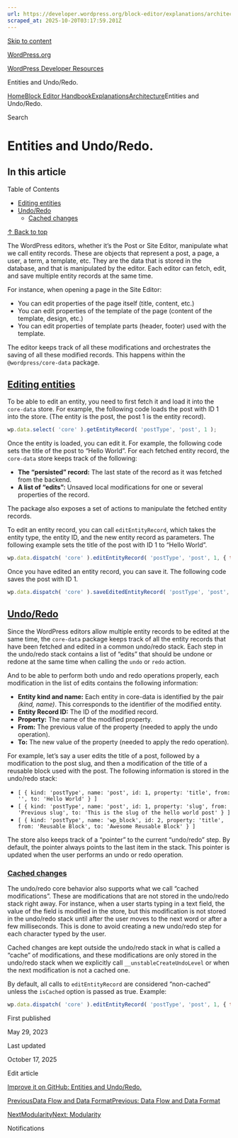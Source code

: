 ```yaml
---
url: https://developer.wordpress.org/block-editor/explanations/architecture/entities
scraped_at: 2025-10-20T03:17:59.201Z
---
```


[Skip to content](https://developer.wordpress.org/block-editor/explanations/architecture/entities/#wp--skip-link--target)

[WordPress.org](https://wordpress.org/)

[WordPress Developer Resources](https://developer.wordpress.org/)

Entities and Undo/Redo.


[Home](https://developer.wordpress.org/)[Block Editor Handbook](https://developer.wordpress.org/block-editor/)[Explanations](https://developer.wordpress.org/block-editor/explanations/)[Architecture](https://developer.wordpress.org/block-editor/explanations/architecture/)Entities and Undo/Redo.

Search

# Entities and Undo/Redo.

## In this article

Table of Contents

- [Editing entities](https://developer.wordpress.org/block-editor/explanations/architecture/entities/#editing-entities)
- [Undo/Redo](https://developer.wordpress.org/block-editor/explanations/architecture/entities/#undo-redo)
  - [Cached changes](https://developer.wordpress.org/block-editor/explanations/architecture/entities/#cached-changes)

[↑ Back to top](https://developer.wordpress.org/block-editor/explanations/architecture/entities/#wp--skip-link--target)

The WordPress editors, whether it’s the Post or Site Editor, manipulate what we call entity records. These are objects that represent a post, a page, a user, a term, a template, etc. They are the data that is stored in the database, and that is manipulated by the editor. Each editor can fetch, edit, and save multiple entity records at the same time.

For instance, when opening a page in the Site Editor:

- You can edit properties of the page itself (title, content, etc.)
- You can edit properties of the template of the page (content of the template, design, etc.)
- You can edit properties of template parts (header, footer) used with the template.

The editor keeps track of all these modifications and orchestrates the saving of all these modified records. This happens within the `@wordpress/core-data` package.

## [Editing entities](https://developer.wordpress.org/block-editor/explanations/architecture/entities/\#editing-entities)

To be able to edit an entity, you need to first fetch it and load it into the `core-data` store. For example, the following code loads the post with ID 1 into the store. (The entity is the post, the post 1 is the entity record).

```js
wp.data.select( 'core' ).getEntityRecord( 'postType', 'post', 1 );

```

Once the entity is loaded, you can edit it. For example, the following code sets the title of the post to “Hello World”. For each fetched entity record, the `core-data` store keeps track of the following:

- **The “persisted” record:** The last state of the record as it was fetched from the backend.
- **A list of “edits”:** Unsaved local modifications for one or several properties of the record.

The package also exposes a set of actions to manipulate the fetched entity records.

To edit an entity record, you can call `editEntityRecord`, which takes the entity type, the entity ID, and the new entity record as parameters. The following example sets the title of the post with ID 1 to “Hello World”.

```js
wp.data.dispatch( 'core' ).editEntityRecord( 'postType', 'post', 1, { title: 'Hello World' } );

```

Once you have edited an entity record, you can save it. The following code saves the post with ID 1.

```js
wp.data.dispatch( 'core' ).saveEditedEntityRecord( 'postType', 'post', 1 );

```

## [Undo/Redo](https://developer.wordpress.org/block-editor/explanations/architecture/entities/\#undo-redo)

Since the WordPress editors allow multiple entity records to be edited at the same time, the `core-data` package keeps track of all the entity records that have been fetched and edited in a common undo/redo stack. Each step in the undo/redo stack contains a list of “edits” that should be undone or redone at the same time when calling the `undo` or `redo` action.

And to be able to perform both undo and redo operations properly, each modification in the list of edits contains the following information:

- **Entity kind and name:** Each entity in core-data is identified by the pair _(kind, name)_. This corresponds to the identifier of the modified entity.
- **Entity Record ID:** The ID of the modified record.
- **Property:** The name of the modified property.
- **From:** The previous value of the property (needed to apply the undo operation).
- **To:** The new value of the property (needed to apply the redo operation).

For example, let’s say a user edits the title of a post, followed by a modification to the post slug, and then a modification of the title of a reusable block used with the post. The following information is stored in the undo/redo stack:

- `[ { kind: 'postType', name: 'post', id: 1, property: 'title', from: '', to: 'Hello World' } ]`
- `[ { kind: 'postType', name: 'post', id: 1, property: 'slug', from: 'Previous slug', to: 'This is the slug of the hello world post' } ]`
- `[ { kind: 'postType', name: 'wp_block', id: 2, property: 'title', from: 'Reusable Block', to: 'Awesome Reusable Block' } ]`

The store also keeps track of a “pointer” to the current “undo/redo” step. By default, the pointer always points to the last item in the stack. This pointer is updated when the user performs an undo or redo operation.

### [Cached changes](https://developer.wordpress.org/block-editor/explanations/architecture/entities/\#cached-changes)

The undo/redo core behavior also supports what we call “cached modifications”. These are modifications that are not stored in the undo/redo stack right away. For instance, when a user starts typing in a text field, the value of the field is modified in the store, but this modification is not stored in the undo/redo stack until after the user moves to the next word or after a few milliseconds. This is done to avoid creating a new undo/redo step for each character typed by the user.

Cached changes are kept outside the undo/redo stack in what is called a “cache” of modifications, and these modifications are only stored in the undo/redo stack when we explicitly call `__unstableCreateUndoLevel` or when the next modification is not a cached one.

By default, all calls to `editEntityRecord` are considered “non-cached” unless the `isCached` option is passed as true. Example:

```js
wp.data.dispatch( 'core' ).editEntityRecord( 'postType', 'post', 1, { title: 'Hello World' }, { isCached: true } );

```

First published

May 29, 2023

Last updated

October 17, 2025

Edit article

[Improve it on GitHub: Entities and Undo/Redo.](https://github.com/WordPress/gutenberg/edit/trunk/docs/explanations/architecture/entities.md)

[PreviousData Flow and Data FormatPrevious: Data Flow and Data Format](https://developer.wordpress.org/block-editor/explanations/architecture/data-flow/)

[NextModularityNext: Modularity](https://developer.wordpress.org/block-editor/explanations/architecture/modularity/)

Notifications